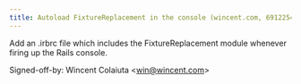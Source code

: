 ```yaml
---
title: Autoload FixtureReplacement in the console (wincent.com, 6912254)
---
```


Add an .irbrc file which includes the FixtureReplacement module whenever firing up the Rails console.

Signed-off-by: Wincent Colaiuta &lt;win@wincent.com&gt;
